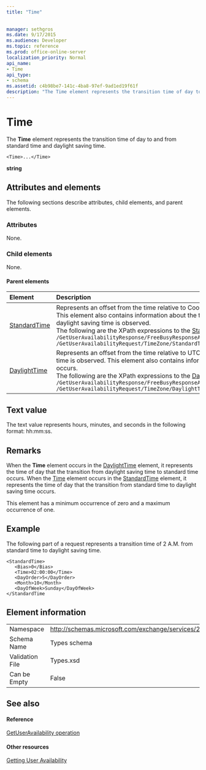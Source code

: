 ```yaml
---
title: "Time"
 
 
manager: sethgros
ms.date: 9/17/2015
ms.audience: Developer
ms.topic: reference
ms.prod: office-online-server
localization_priority: Normal
api_name:
- Time
api_type:
- schema
ms.assetid: c4b98be7-141c-4ba8-97ef-9ad1ed19f61f
description: "The Time element represents the transition time of day to and from standard time and daylight saving time."
---
```


# Time

The **Time** element represents the transition time of day to and from standard time and daylight saving time. 
  
```
<Time>...</Time>
```

 **string**
## Attributes and elements

The following sections describe attributes, child elements, and parent elements.
  
### Attributes

None.
  
### Child elements

None.
  
#### Parent elements

|**Element**|**Description**|
|:-----|:-----|
|[StandardTime](standardtime.md) <br/> | Represents an offset from the time relative to Coordinated Universal Time (UTC) represented by the [Bias (UTC)](bias-utc.md) element. This element also contains information about the transition to standard time from daylight saving time in regions where daylight saving time is observed.  <br/>  The following are the XPath expressions to the [StandardTime](standardtime.md) element:  <br/>  `/GetUserAvailabilityResponse/FreeBusyResponseArray/FreeBusyResponse/FreeBusyView/WorkingHours/TimeZone/StandardTime` <br/>  `/GetUserAvailabilityRequest/TimeZone/StandardTime` <br/> |
|[DaylightTime](daylighttime.md) <br/> | Represents an offset from the time relative to UTC represented by the [Bias (UTC)](bias-utc.md) element in regions where daylight saving time is observed. This element also contains information about when the transition to daylight saving time from standard time occurs.  <br/>  The following are the XPath expressions to the [DaylightTime](daylighttime.md) element:  <br/>  `/GetUserAvailabilityResponse/FreeBusyResponseArray/FreeBusyResponse/FreeBusyView/WorkingHours/TimeZone/DaylightTime` <br/>  `/GetUserAvailabilityRequest/TimeZone/DaylightTime` <br/> |
   
## Text value

The text value represents hours, minutes, and seconds in the following format: hh:mm:ss.
  
## Remarks

When the **Time** element occurs in the [DaylightTime](daylighttime.md) element, it represents the time of day that the transition from daylight saving time to standard time occurs. When the [Time](time.md) element occurs in the [StandardTime](standardtime.md) element, it represents the time of day that the transition from standard time to daylight saving time occurs. 
  
This element has a minimum occurrence of zero and a maximum occurrence of one.
  
## Example

The following part of a request represents a transition time of 2 A.M. from standard time to daylight saving time.
  
```
<StandardTime>
   <Bias>0</Bias>
   <Time>02:00:00</Time>
   <DayOrder>5</DayOrder>
   <Month>10</Month>
   <DayOfWeek>Sunday</DayOfWeek>
</StandardTime
```

## Element information

|||
|:-----|:-----|
|Namespace  <br/> |http://schemas.microsoft.com/exchange/services/2006/types  <br/> |
|Schema Name  <br/> |Types schema  <br/> |
|Validation File  <br/> |Types.xsd  <br/> |
|Can be Empty  <br/> |False  <br/> |
   
## See also

#### Reference

[GetUserAvailability operation](getuseravailability-operation.md)
#### Other resources

[Getting User Availability](http://msdn.microsoft.com/library/d4133fcb-9b0f-4e6b-aadf-a389da83516a%28Office.15%29.aspx)

